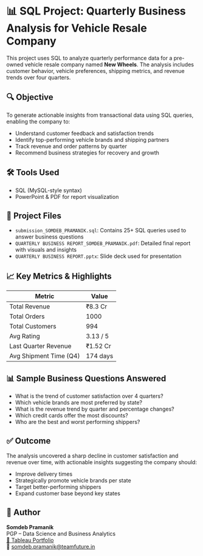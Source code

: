 # 📊 SQL Project: Quarterly Business Analysis for Vehicle Resale Company

This project uses SQL to analyze quarterly performance data for a pre-owned vehicle resale company named **New Wheels**. The analysis includes customer behavior, vehicle preferences, shipping metrics, and revenue trends over four quarters.

## 🔍 Objective

To generate actionable insights from transactional data using SQL queries, enabling the company to:
- Understand customer feedback and satisfaction trends
- Identify top-performing vehicle brands and shipping partners
- Track revenue and order patterns by quarter
- Recommend business strategies for recovery and growth

## 🛠️ Tools Used
- SQL (MySQL-style syntax)
- PowerPoint & PDF for report visualization

## 📂 Project Files
- `submission_SOMDEB_PRAMANIK.sql`: Contains 25+ SQL queries used to answer business questions
- `QUARTERLY BUSINESS REPORT_SOMDEB_PRAMANIK.pdf`: Detailed final report with visuals and insights
- `QUARTERLY BUSINESS REPORT.pptx`: Slide deck used for presentation

## 📈 Key Metrics & Highlights

| Metric                     | Value          |
|---------------------------|----------------|
| Total Revenue             | ₹8.3 Cr        |
| Total Orders              | 1000           |
| Total Customers           | 994            |
| Avg Rating                | 3.13 / 5       |
| Last Quarter Revenue      | ₹1.52 Cr       |
| Avg Shipment Time (Q4)    | 174 days       |

## 📊 Sample Business Questions Answered

- What is the trend of customer satisfaction over 4 quarters?
- Which vehicle brands are most preferred by state?
- What is the revenue trend by quarter and percentage changes?
- Which credit cards offer the most discounts?
- Who are the best and worst performing shippers?

## ✅ Outcome

The analysis uncovered a sharp decline in customer satisfaction and revenue over time, with actionable insights suggesting the company should:
- Improve delivery times
- Strategically promote vehicle brands per state
- Target better-performing shippers
- Expand customer base beyond key states

## 👤 Author

**Somdeb Pramanik**  
PGP – Data Science and Business Analytics  
[🔗 Tableau Portfolio](https://public.tableau.com/app/profile/somdeb.pramanik/vizzes)  
📧 somdeb.pramanik@teamfuture.in

